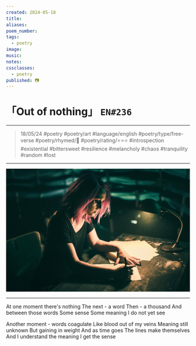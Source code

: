 ```yaml
---
created: 2024-05-18
title:
aliases:
poem_number:
tags:
  - poetry
image:
music:
notes:
cssclasses:
  - poetry
published: 📷
---
```

# 「Out of nothing」 `EN#236`

---

> 18/05/24
> #poetry 
> #poetry/art 
> #language/english 
> #poetry/type/free-verse 
> #poetry/rhymed/🔴 
> #poetry/rating/⭐⭐⭐ 
> #introspection #existential #bittersweet #resilience #melancholy #chaos #tranquility #random #lost 

---

![poem-out_of_nothing](../!art/poem-out_of_nothing.jpg)


---

At one moment there's nothing
The next - a word 
Then - a thousand
And between those words
Some sense
Some meaning
I do not yet see

Another moment - words coagulate
Like blood out of my veins
Meaning still unknown
But gaining in weight
And as time goes
The lines make themselves
And I understand the meaning
I get the sense